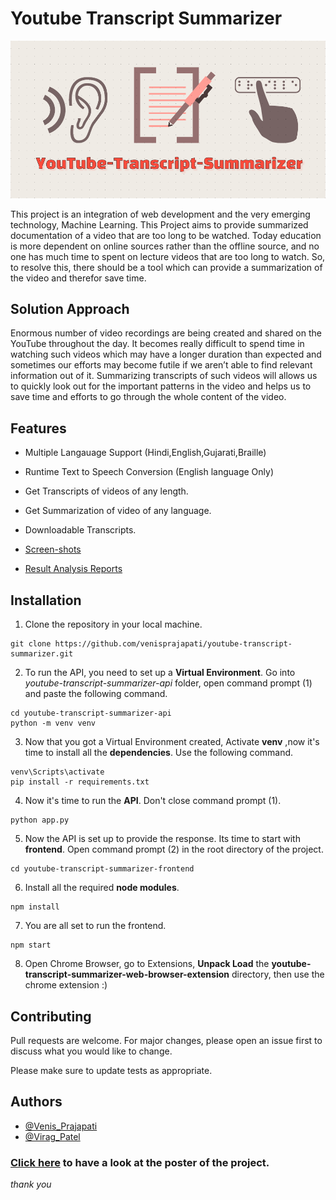 # Youtube Transcript Summarizer

![Logo](youtube-transcript-summarizer-web-browser-extension/icon.png?raw=true)

This project is an integration of web development and the very emerging technology, Machine Learning. This Project aims to provide summarized documentation of a video that are too long to be watched. Today education is more dependent on online sources rather than the offline source, and no one has much time to spent on lecture videos that are too long to watch. So, to resolve this, there should be a tool which can provide a summarization of the video and therefor save time.

## Solution Approach
Enormous number of video recordings are being created and shared on the YouTube throughout the day. It becomes really difficult to spend time in watching such videos which may have a longer duration than expected and sometimes our efforts may become futile if we aren’t able to find relevant information out of it. Summarizing transcripts of such videos will allows us to quickly look out for the important patterns in the video and helps us to save time and efforts to go through the whole content of the video.

## Features

- Multiple Langauage Support (Hindi,English,Gujarati,Braille)
- Runtime Text to Speech Conversion (English language Only)
- Get Transcripts of videos of any length.
- Get Summarization of video of any language.
- Downloadable Transcripts.

- [Screen-shots](https://github.com/venisprajapati/youtube-transcript-summarizer/tree/main/screen-shots)
- [Result Analysis Reports](https://github.com/venisprajapati/youtube-transcript-summarizer/blob/main/youtube-transcript-summarizer-api/Result_Analysis_Reports.pdf)


## Installation

1. Clone the repository in your local machine.
```
git clone https://github.com/venisprajapati/youtube-transcript-summarizer.git
```

2. To run the API, you need to set up a **Virtual Environment**. Go into *youtube-transcript-summarizer-api* folder, open command prompt (1) and paste the following command.
```
cd youtube-transcript-summarizer-api
python -m venv venv
```

3. Now that you got a Virtual Environment created, Activate **venv** ,now it's time to install all the **dependencies**. Use the following command.   
```
venv\Scripts\activate
pip install -r requirements.txt
```
4. Now it's time to run the **API**. Don't close command prompt (1).
```
python app.py
```
5. Now the API is set up to provide the response. Its time to start with **frontend**. Open command prompt (2) in the root directory of the project.
```
cd youtube-transcript-summarizer-frontend
```
6. Install all the required **node modules**.
```
npm install
```
7. You are all set to run the frontend.
```
npm start
```
8. Open Chrome Browser, go to Extensions, **Unpack Load** the **youtube-transcript-summarizer-web-browser-extension** directory, then use the chrome extension :)

## Contributing
Pull requests are welcome. For major changes, please open an issue first to discuss what you would like to change.

Please make sure to update tests as appropriate.

## Authors

- [@Venis_Prajapati](https://www.github.com/venisprajapati)
- [@Virag_Patel](https://www.github.com/19IT114)

### [Click here](https://user-images.githubusercontent.com/61548445/149874631-bc411249-2d05-4e0c-ac29-dfb93de78a82.png) to have a look at the poster of the project.

*thank you*
